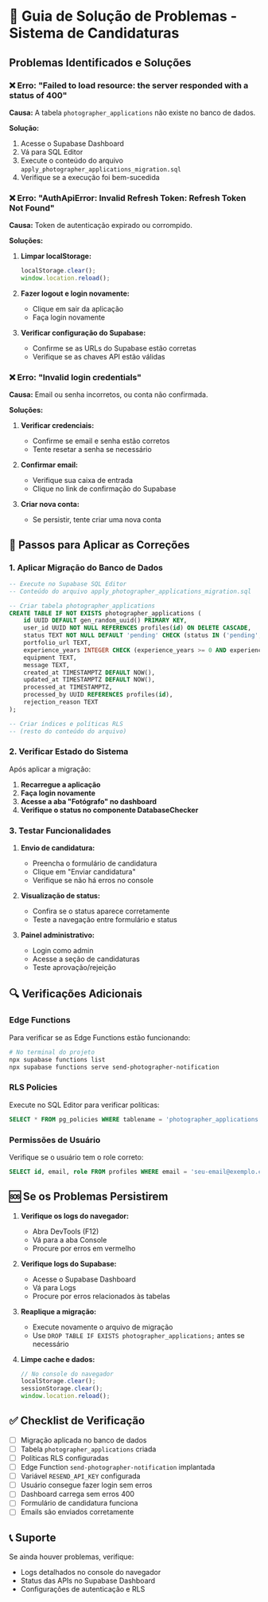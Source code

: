# 🔧 Guia de Solução de Problemas - Sistema de Candidaturas

## Problemas Identificados e Soluções

### ❌ Erro: "Failed to load resource: the server responded with a status of 400"

**Causa:** A tabela `photographer_applications` não existe no banco de dados.

**Solução:**
1. Acesse o Supabase Dashboard
2. Vá para SQL Editor
3. Execute o conteúdo do arquivo `apply_photographer_applications_migration.sql`
4. Verifique se a execução foi bem-sucedida

### ❌ Erro: "AuthApiError: Invalid Refresh Token: Refresh Token Not Found"

**Causa:** Token de autenticação expirado ou corrompido.

**Soluções:**
1. **Limpar localStorage:**
   ```javascript
   localStorage.clear();
   window.location.reload();
   ```

2. **Fazer logout e login novamente:**
   - Clique em sair da aplicação
   - Faça login novamente

3. **Verificar configuração do Supabase:**
   - Confirme se as URLs do Supabase estão corretas
   - Verifique se as chaves API estão válidas

### ❌ Erro: "Invalid login credentials"

**Causa:** Email ou senha incorretos, ou conta não confirmada.

**Soluções:**
1. **Verificar credenciais:**
   - Confirme se email e senha estão corretos
   - Tente resetar a senha se necessário

2. **Confirmar email:**
   - Verifique sua caixa de entrada
   - Clique no link de confirmação do Supabase

3. **Criar nova conta:**
   - Se persistir, tente criar uma nova conta

## 🚀 Passos para Aplicar as Correções

### 1. Aplicar Migração do Banco de Dados

```sql
-- Execute no Supabase SQL Editor
-- Conteúdo do arquivo apply_photographer_applications_migration.sql

-- Criar tabela photographer_applications
CREATE TABLE IF NOT EXISTS photographer_applications (
    id UUID DEFAULT gen_random_uuid() PRIMARY KEY,
    user_id UUID NOT NULL REFERENCES profiles(id) ON DELETE CASCADE,
    status TEXT NOT NULL DEFAULT 'pending' CHECK (status IN ('pending', 'approved', 'rejected')),
    portfolio_url TEXT,
    experience_years INTEGER CHECK (experience_years >= 0 AND experience_years <= 50),
    equipment TEXT,
    message TEXT,
    created_at TIMESTAMPTZ DEFAULT NOW(),
    updated_at TIMESTAMPTZ DEFAULT NOW(),
    processed_at TIMESTAMPTZ,
    processed_by UUID REFERENCES profiles(id),
    rejection_reason TEXT
);

-- Criar índices e políticas RLS
-- (resto do conteúdo do arquivo)
```

### 2. Verificar Estado do Sistema

Após aplicar a migração:

1. **Recarregue a aplicação**
2. **Faça login novamente**
3. **Acesse a aba "Fotógrafo" no dashboard**
4. **Verifique o status no componente DatabaseChecker**

### 3. Testar Funcionalidades

1. **Envio de candidatura:**
   - Preencha o formulário de candidatura
   - Clique em "Enviar candidatura"
   - Verifique se não há erros no console

2. **Visualização de status:**
   - Confira se o status aparece corretamente
   - Teste a navegação entre formulário e status

3. **Painel administrativo:**
   - Login como admin
   - Acesse a seção de candidaturas
   - Teste aprovação/rejeição

## 🔍 Verificações Adicionais

### Edge Functions

Para verificar se as Edge Functions estão funcionando:

```bash
# No terminal do projeto
npx supabase functions list
npx supabase functions serve send-photographer-notification
```

### RLS Policies

Execute no SQL Editor para verificar políticas:

```sql
SELECT * FROM pg_policies WHERE tablename = 'photographer_applications';
```

### Permissões de Usuário

Verifique se o usuário tem o role correto:

```sql
SELECT id, email, role FROM profiles WHERE email = 'seu-email@exemplo.com';
```

## 🆘 Se os Problemas Persistirem

1. **Verifique os logs do navegador:**
   - Abra DevTools (F12)
   - Vá para a aba Console
   - Procure por erros em vermelho

2. **Verifique logs do Supabase:**
   - Acesse o Supabase Dashboard
   - Vá para Logs
   - Procure por erros relacionados às tabelas

3. **Reaplique a migração:**
   - Execute novamente o arquivo de migração
   - Use `DROP TABLE IF EXISTS photographer_applications;` antes se necessário

4. **Limpe cache e dados:**
   ```javascript
   // No console do navegador
   localStorage.clear();
   sessionStorage.clear();
   window.location.reload();
   ```

## ✅ Checklist de Verificação

- [ ] Migração aplicada no banco de dados
- [ ] Tabela `photographer_applications` criada
- [ ] Políticas RLS configuradas
- [ ] Edge Function `send-photographer-notification` implantada
- [ ] Variável `RESEND_API_KEY` configurada
- [ ] Usuário consegue fazer login sem erros
- [ ] Dashboard carrega sem erros 400
- [ ] Formulário de candidatura funciona
- [ ] Emails são enviados corretamente

## 📞 Suporte

Se ainda houver problemas, verifique:
- Logs detalhados no console do navegador
- Status das APIs no Supabase Dashboard
- Configurações de autenticação e RLS